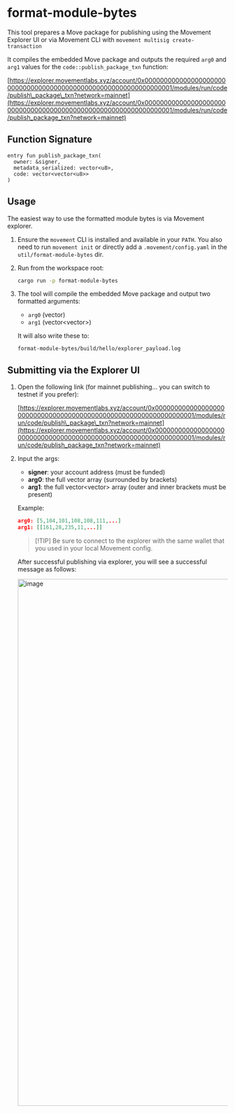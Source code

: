 # format-module-bytes

This tool prepares a Move package for publishing using the Movement Explorer UI or via Movement CLI with `movement multisig create-transaction`

It compiles the embedded Move package and outputs the required `arg0` and `arg1` values for the `code::publish_package_txn` function:

[https://explorer.movementlabs.xyz/account/0x0000000000000000000000000000000000000000000000000000000000000001/modules/run/code/publish\_package\_txn?network=mainnet](https://explorer.movementlabs.xyz/account/0x0000000000000000000000000000000000000000000000000000000000000001/modules/run/code/publish_package_txn?network=mainnet)

## Function Signature

```move
entry fun publish_package_txn(
  owner: &signer,
  metadata_serialized: vector<u8>,
  code: vector<vector<u8>>
)
```

## Usage

The easiest way to use the formatted module bytes is via Movement explorer.

1. Ensure the `movement` CLI is installed and available in your `PATH`. You also need to run `movement init` or directly add a `.movement/config.yaml` in the `util/format-module-bytes` dir.

2. Run from the workspace root:

   ```bash
   cargo run -p format-module-bytes
   ```

3. The tool will compile the embedded Move package and output two formatted arguments:

   * `arg0` (vector<u8>)
   * `arg1` (vector\<vector<u8>>)

   It will also write these to:

   ```
   format-module-bytes/build/hello/explorer_payload.log
   ```

## Submitting via the Explorer UI

1. Open the following link (for mainnet publishing... you can switch to testnet if you prefer):

   [https://explorer.movementlabs.xyz/account/0x0000000000000000000000000000000000000000000000000000000000000001/modules/run/code/publish\_package\_txn?network=mainnet](https://explorer.movementlabs.xyz/account/0x0000000000000000000000000000000000000000000000000000000000000001/modules/run/code/publish_package_txn?network=mainnet)

2. Input the args:

   * **signer**: your account address (must be funded)
   * **arg0**: the full vector<u8> array (surrounded by brackets)
   * **arg1**: the full vector\<vector<u8>> array (outer and inner brackets must be present)

   Example:

   ```json
   arg0: [5,104,101,108,108,111,...]
   arg1: [[161,28,235,11,...]]
   ```
   > [!TIP] Be sure to connect to the explorer with the same wallet that you used in your local Movement config.

   After successful publishing via explorer, you will see a successful message as follows:
  
   <img width="1205" alt="image" src="https://github.com/user-attachments/assets/312c2c17-e164-45d8-a7ca-c379ef0f21ed" />
